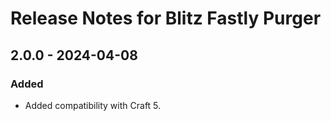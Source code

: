 # Release Notes for Blitz Fastly Purger

## 2.0.0 - 2024-04-08

### Added

- Added compatibility with Craft 5.
